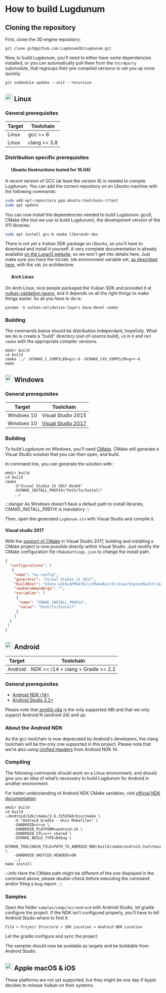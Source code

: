 # How to build Lugdunum

## Cloning the repository

First, clone the 3D engine repository:

```
git clone git@github.com:Lugdunum3D/Lugdunum.git
```

Now, to build Lugdunum, you'll need to either have some dependencies installed, or you can automatically pull them from the `thirdparty` submodule, that regroups their pre-compiled versions to set you up more quickly:

```
git submodule update --init --recursive
```
 

## <img src="https://upload.wikimedia.org/wikipedia/commons/3/35/Tux.svg" width="24"> Linux

### General prerequisites 

Target | Toolchain
------------ | -------------
Linux | gcc >= 6
Linux | clang >= 3.8

### Distribution specific prerequisites 

#### <img src="http://design.ubuntu.com/wp-content/uploads/logo-ubuntu_cof-orange-hex.svg" width="16"> **Ubuntu** (Instructions tested for 16.04)

A recent version of GCC (at least the version 6) is needed to compile Lugdunum. You can add the correct repository on an Ubuntu machine with the following commands:

```bash
sudo add-apt-repository ppa:ubuntu-toolchain-r/test
sudo apt update
```

You can now install the dependencies needed to build Lugdunum: gcc6, CMake (the tool we use to build Lugdunum), the development version of the X11 libraries:

```bash
sudo apt install gcc-6 cmake libxrandr-dev
```

There is not yet a Vulkan SDK package on Ubuntu, so you'll have to download and install it yourself. A very complete documentation is already available [on the LunarG website](https://vulkan.lunarg.com/doc/sdk/latest/linux/getting_started.html), so we won't get into details here. Just make sure you have the `VULKAN_SDK` environment variable set, [as described here](https://vulkan.lunarg.com/doc/sdk/latest/linux/getting_started.html#user-content-set-up-the-runtime-environment), with the `x86_64` architecture.

#### <img src="https://upload.wikimedia.org/wikipedia/commons/a/a5/Archlinux-icon-crystal-64.svg" width="16"> **Arch Linux**

On Arch Linux, nice people packaged the Vulkan SDK and provided it at [vulkan-validation-layers](https://www.archlinux.org/packages/extra/i686/vulkan-validation-layers/), and it depends on all the right things to make things easier. So all you have to do is:

```
pacman -S vulkan-validation-layers base-devel cmake
```

### Building

The commands below should be distribution independant, hopefully. What we do is create a "build" directory (out-of-source build), `cd` in it and run `cmake` with the appropriate compiler versions.

```
mkdir build
cd build
cmake ../ -DCMAKE_C_COMPILER=gcc-6 -DCMAKE_CXX_COMPILER=g++-6
make
```

## <img src="https://upload.wikimedia.org/wikipedia/commons/e/ee/Windows_logo_%E2%80%93_2012_%28dark_blue%29.svg" width="24"> Windows

### General prerequisites

Target | Toolchain
------------ | -------------
Windows 10 | Visual Studio 2015
Windows 10 | [Visual Studio 2017](https://www.visualstudio.com/downloads/)
 

### Building

To build Lugdunum on Windows, you'll need [CMake](https://cmake.org/download/). CMake will generate a Visual Studio solution that you can then open, and build.

In command line, you can generate the solution with:

```
mkdir build
cd build
cmake
    -G"Visual Studio 15 2017 Win64"
    -DCMAKE_INSTALL_PREFIX="Path/To/Install"
    ../
```

:::danger
As Windows doesn't have a default path to install libraries, CMAKE_INSTALL_PREFIX is mandatory
:::

Then, open the generated `Lugdunum.sln` with Visual Studio and compile it.

#### Visual studio 2017
With the [support of CMake](https://blogs.msdn.microsoft.com/vcblog/2016/11/16/cmake-support-in-visual-studio-the-visual-studio-2017-rc-update/) in Visual Studio 2017, building and installing a CMake project is now possible directly within Visual Studio.
Just modify the CMake configuration file `CMakeSettings.json` to change the install path.

```json
{
  "configurations": [
   {
    "name": "my-config",
    "generator": "Visual Studio 15 2017",
    "buildRoot": "${env.LOCALAPPDATA}\\CMakeBuild\\${workspaceHash}\\build\\${name}",
    "cmakeCommandArgs": "",
    "variables": [
     {
      "name": "CMAKE_INSTALL_PREFIX",
      "value": "Path/To/Install"
     }
    ]
  }
 ]
}
```

## <img src="https://upload.wikimedia.org/wikipedia/commons/d/d7/Android_robot.svg" width="24"> Android

Target | Toolchain
------------ | -------------
Android | NDK >= r14 + clang + Gradle >= 2.2


### General prerequisites
* [Android NDK r14+](https://developer.android.com/ndk/index.html)
* [Android Studio 2.2+](https://developer.android.com/studio/index.html)


Please note that [arm64-v8a](https://developer.android.com/ndk/guides/abis.html#arm64-v8a) is the only supported ABI and that we only support Android N (android-24) and up.

### About the Android NDK

As the gcc toolchain is now deprecated by Android's developers, the clang toolchain will be the only one supported in this project. Please note that we're also using [Unified Headers](https://github.com/android-ndk/ndk/wiki/Changelog-r14) from Android NDK 14.


### Compiling

The following commands should work on a Linux environment, and should give you an idea of what’s necessary to build Lugdunum for Android in another environment.

For better understanding of Android NDK CMake variables, visit [official NDK documentation]( https://developer.android.com/ndk/guides/cmake.html#cmake-variables)

```
mkdir build
cd build
~/Android/Sdk/cmake/3.6.3155560/bin/cmake \
    -G "Android Gradle - Unix Makefiles" \
    -DANDROID=true \
    -DANDROID_PLATFORM=android-24 \
    -DANDROID_STL=c++_shared \
    -DCMAKE_BUILD_TYPE=Debug \
    -DCMAKE_TOOLCHAIN_FILE=PATH_TO_ANDROID_NDK/build/cmake/android.toolchain.cmake \
    -DANDROID_UNIFIED_HEADERS=ON
    ../
make install
```

:::info
Here the CMake path might be different of the one displayed in the command above, please double-check before executing the command and/or filing a bug report.
:::

### Samples

Open the folder `samples/compiler/android` with Android Studio, let gradle configure the project.
If the NDK isn’t configured properly, you’ll have to tell Android Studio where to find it:

_`File > Project Structure > SDK Location > Android NDK Location`_

Let the gradle configure and sync the project.

The samples should now be available as targets and be buildable from Android Studio.


## <img src="https://upload.wikimedia.org/wikipedia/commons/f/fa/Apple_logo_black.svg" width="24"> Apple macOS & iOS

These platforms are not yet supported, but they might be one day if Apple decides to release Vulkan on their systems.

